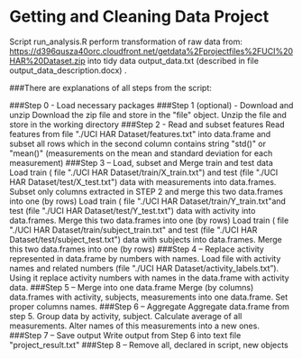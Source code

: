 # Getting and Cleaning Data Project
Script run_analysis.R  perform transformation of raw data from: https://d396qusza40orc.cloudfront.net/getdata%2Fprojectfiles%2FUCI%20HAR%20Dataset.zip 
into tidy data output_data.txt (described in file output_data_description.docx) .

###There are explanations of all steps from the script:

###Step 0  -  Load necessary packages
###Step 1 (optional) -  Download and unzip
Download the zip file  and store in the "file" object. Unzip the file and store in the working directory
###Step 2 - Read and subset features
Read features from file "./UCI HAR Dataset/features.txt" into data.frame and subset all rows which in the second column contains string "std()" or "mean()" (measurements on the mean and standard deviation for each measurement)
###Step 3 – Load, subset and Merge train and test data
Load train ( file "./UCI HAR Dataset/train/X_train.txt") and test (file "./UCI HAR Dataset/test/X_test.txt") data with measurements into data.frames. Subset only columns extracted in STEP 2 and merge this two data.frames into one (by rows)
Load train ( file "./UCI HAR Dataset/train/Y_train.txt"and test (file "./UCI HAR Dataset/test/Y_test.txt") data with activity into data.frames. Merge this two data.frames into one (by rows)
Load train ( file "./UCI HAR Dataset/train/subject_train.txt" and test (file "./UCI HAR Dataset/test/subject_test.txt") data with subjects into data.frames. Merge this two data.frames into one (by rows)
###Step 4 – Replace activity represented in data.frame by numbers with names.
Load file with activity names and related numbers (file "./UCI HAR Dataset/activity_labels.txt”). Using it replace activity numbers with names in the data.frame with activity data.
###Step 5 – Merge into one data.frame
Merge (by columns)  data.frames with activity, subjects, measurements into one data.frame. Set proper columns names.
###Step 6 – Aggregate
Aggregate data.frame from step 5. Group data by activity, subject. Calculate average of all measurements.  Alter names of this measurements into a new ones. 
###Step 7 – Save output
Write output from Step 6 into text file "project_result.txt"
###Step 8 – Remove all, declared  in script, new objects 
  

